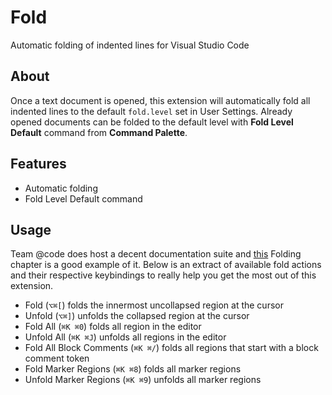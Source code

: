 # Fold
Automatic folding of indented lines for Visual Studio Code

## About

Once a text document is opened, this extension will automatically fold all
indented lines to the default `fold.level` set in User Settings. Already
opened documents can be folded to the default level with **Fold Level
Default** command from **Command Palette**.

## Features

- Automatic folding
- Fold Level Default command


## Usage

Team @code does host a decent documentation suite and
[this](https://code.visualstudio.com/docs/editor/codebasics#_folding) Folding
chapter is a good example of it. Below is an extract of available fold
actions and their respective keybindings to really help you get the most out
of this extension.

- Fold (`⌥⌘[`) folds the innermost uncollapsed region at the cursor
- Unfold (`⌥⌘]`) unfolds the collapsed region at the cursor
- Fold All (`⌘K ⌘0`) folds all region in the editor
- Unfold All (`⌘K ⌘J`) unfolds all regions in the editor
- Fold All Block Comments (`⌘K ⌘/`) folds all regions that start with a block comment token
- Fold Marker Regions (`⌘K ⌘8`) folds all marker regions
- Unfold Marker Regions (`⌘K ⌘9`) unfolds all marker regions
